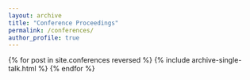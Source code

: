 ```yaml
---
layout: archive
title: "Conference Proceedings"
permalink: /conferences/
author_profile: true
---
```


{% for post in site.conferences reversed %}
  {% include archive-single-talk.html %}
{% endfor %}
